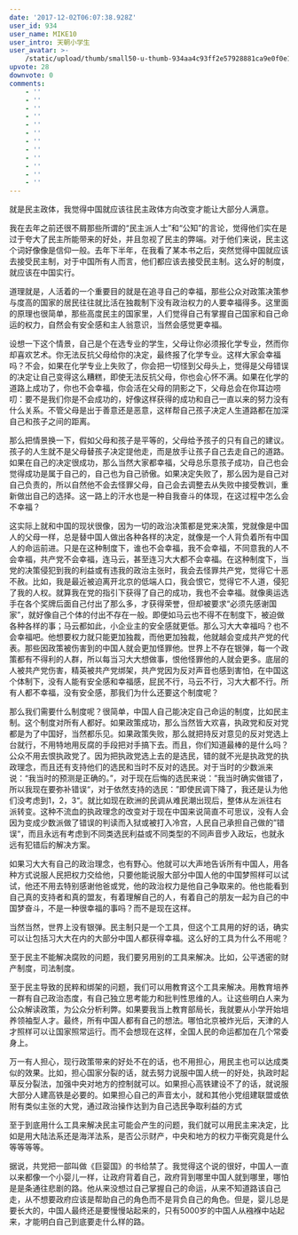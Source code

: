 ```yaml
---
date: '2017-12-02T06:07:38.928Z'
user_id: 934
user_name: MIKE10
user_intro: 天朝小学生
user_avatar: >-
    /static/upload/thumb/small50-u-thumb-934aa4c93ff2e57928881ca9e0f0e1084271ec234a7.png
upvote: 28
downvote: 0
comments:
    - ''
    - ''
    - ''
    - ''
    - ''
    - ''
    - ''
    - ''
    - ''
    - ''
    - ''
    - ''
---
```


就是民主政体，我觉得中国就应该往民主政体方向改变才能让大部分人满意。

  

我在去年之前还很不屑那些所谓的“民主派人士”和“公知”的言论，觉得他们实在是过于夸大了民主所能带来的好处，并且忽视了民主的弊端。对于他们来说，民主这个词好像像是信仰一般。去年下半年，在我看了某本书之后，突然觉得中国就应该去接受民主制，对于中国所有人而言，他们都应该去接受民主制。这么好的制度，就应该在中国实行。

  

道理就是，人活着的一个重要目的就是在追寻自己的幸福，那些公众对政策决策参与度高的国家的居民往往就比活在独裁制下没有政治权力的人要幸福得多。这里面的原理也很简单，那些高度民主的国家里，人们觉得自己有掌握自己国家和自己命运的权力，自然会有安全感和主人翁意识，当然会感觉更幸福。

  

设想一下这个情景，自己是个在选专业的学生，父母让你必须报化学专业，然而你却喜欢艺术。你无法反抗父母给你的决定，最终报了化学专业。这样大家会幸福吗？不会，如果在化学专业上失败了，你会把一切怪到父母头上，觉得是父母错误的决定让自己变得这么糟糕，即使无法反抗父母，你也会心怀不满。如果在化学的道路上成功了，你也不会幸福，你会活在父母的阴影之下，父母总会在你耳边唠叨：要不是我们你是不会成功的，好像这样获得的成功和自己一直以来的努力没有什么关系。不管父母是出于善意还是恶意，这样帮自己孩子决定人生道路都在加深自己和孩子之间的距离。

那么把情景换一下，假如父母和孩子是平等的，父母给予孩子的只有自己的建议。孩子的人生就不是父母替孩子决定提他走，而是放手让孩子自己去走自己的道路。如果在自己的决定很成功，那么当然大家都幸福，父母总乐意孩子成功，自己也会觉得成功是属于自己的，自己也为自己骄傲。如果决定失败了，那么因为是自己对自己负责的，所以自然他不会去怪罪父母，自己会去调整去从失败中接受教训，重新做出自己的选择。这一路上的汗水也是一种自我奋斗的体现，在这过程中怎么会不幸福？

  

这实际上就和中国的现状很像，因为一切的政治决策都是党来决策，党就像是中国人的父母一样，总是替中国人做出各种各样的决定，就像是一个人背负着所有中国人的命运前进。只是在这种制度下，谁也不会幸福，我不会幸福，不同意我的人不会幸福，共产党不会幸福，连马云，甚至连习大大都不会幸福。在这种制度下，当党的决策侵犯到我的利益或有违我的政治主张时，我会去怪罪共产党，觉得它十恶不赦。比如，我是最近被迫离开北京的低端人口，我会恨它，觉得它不人道，侵犯了我的人权。就算我在党的指引下获得了自己的成功，我也不会幸福。就像奥运选手在各个奖牌后面自己付出了那么多，才获得荣誉，但却被要求“必须先感谢国家”，就好像自己个体的付出不存在一般。即便如马云也不得不在制度下，被迫做各种各样的事；马云都如此，小企业主的安全感就更低。那么习大大幸福吗？也不会幸福吧。他想要权力就只能更加独裁，而他更加独裁，他就越会变成共产党的代表。那些因政策被伤害到的中国人就会更加怪罪他。世界上不存在银弹，每一个政策都有不得利的人群，所以每当习大大想做事，恨他怪罪他的人就会更多。底层的人被共产党伤害，精英被共产党绑架，共产党因为反对声音也感到害怕，在中国这个体制下，没有人能有安全感和幸福感，屁民不行，马云不行，习大大都不行。所有人都不幸福，没有安全感，那我们为什么还要这个制度呢？

  

那么我们需要什么制度呢？很简单，中国人自己能决定自己命运的制度，比如民主制。这个制度对所有人都好。如果政策成功，那么当然皆大欢喜，执政党和反对党都是为了中国好，当然都乐见。如果政策失败，那么就把持反对意见的反对党选上台就行，不用特地用反腐的手段把对手搞下去。而且，你们知道最棒的是什么吗？公众不用去恨执政党了。因为把执政党选上去的是选民，错的就不光是执政党的执政理念，而且还有支持他们的选民和当时不反对的选民。对于当时的少数派来说：“我当时的预测是正确的。”，对于现在后悔的选民来说：”我当时确实做错了，所以我现在要弥补错误“，对于依然支持的选民：”即使民调下降了，我还是认为他们没考虑到1，2，3“。就比如现在欧洲的民调从难民潮出现后，整体从左派往右派转变。这种不流血的执政理念的改变对于现在中国来说简直不可思议，没有人会因为变成少数派做了错误的判读而入狱或被打入冷宫，人民自己承担自己做的”错误“，而且永远有考虑到不同类选民利益或不同类型的不同声音步入政坛，也就永远有犯错后的解决方案。

  

如果习大大有自己的政治理念，也有野心。他就可以大声地告诉所有中国人，用各种方式说服人民把权力交给他，只要他能说服大部分中国人他的中国梦照样可以试试，他还不用去特别感谢他爸或党，他的政治权力是他自己争取来的。他也能看到自己真的支持者和真的盟友，有着理解自己的人，有着自己的朋友一起为自己的中国梦奋斗，不是一种很幸福的事吗？而不是现在这样。

  

当然当然，世界上没有银弹。民主制只是一个工具，但这个工具用的好的话，确实可以让包括习大大在内的大部分中国人都获得幸福。这么好的工具为什么不用呢？

  

至于民主不能解决腐败的问题，我们要另用别的工具来解决。比如，公平透密的财产制度，司法制度。

至于民主导致的民粹和绑架的问题，我们可以用教育这个工具来解决。用教育培养一群有自己政治态度，有自己独立思考能力和批判性思维的人。让这些明白人来为公众解读政策，为公众分析利弊。如果要我当上教育部局长，我就要从小学开始培养领袖型人才。最终，所有中国人都有自己的想法。哪怕北京被炸光后，天津的人才照样可以让国家照常运行。而不会想现在这样，全国人民的命运都加在几个常委身上。

万一有人担心，现行政策带来的好处不在的话，也不用担心，用民主也可以达成类似的效果。比如，担心国家分裂的话，就去努力说服中国人统一的好处，执政时起草反分裂法，加强中央对地方的控制就可以。如果担心高铁建设不了的话，就说服大部分人建高铁是必要的。如果担心自己的声音太小，就和其他小党组建联盟或依附有类似主张的大党，通过政治操作达到为自己选民争取利益的方式

至于到底用什么工具来解决民主可能会产生的问题，我们就可以用民主来决定，比如是用大陆法系还是海洋法系，是否公示财产，中央和地方的权力平衡究竟是什么等等等等。

  

据说，共党把一部叫做《巨婴国》的书给禁了。我觉得这个说的很好，中国人一直以来都像一个小婴儿一样，让政府背着自己，政府背到哪里中国人就到哪里，哪怕是是条通往悲剧的路。他从来没想过自己掌握自己的命运，从来不知道路该自己走，从不想要政府应该是帮助自己的角色而不是背负自己的角色。但是，婴儿总是要长大的，中国人最终还是要慢慢站起来的，只有5000岁的中国人从襁褓中站起来，才能明白自己到底要走什么样的路。
